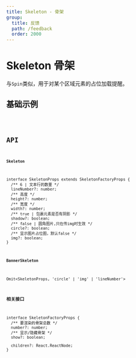 ```yaml
---
title: Skeleton - 骨架
group:
  title: 反馈
  path: /feedback
  order: 2000
---
```


# Skeleton 骨架

与`Spin`类似，用于对某个区域元素的占位加载提醒。

## 基础示例

<code src="./demo.tsx" />

## API

**`Skeleton`**

```tsx | pure
interface SkeletonProps extends SkeletonFactoryProps {
  /** 6 | 文本行的数量 */
  lineNumber?: number;
  /** 高度 */
  height?: number;
  /** 宽度 */
  width?: number;
  /** true | 包裹元素是否有阴影 */
  shadow?: boolean;
  /** false | 圆角图片,只在传img时生效 */
  circle?: boolean;
  /** 显示图片占位图，默认false */
  img?: boolean;
}
```

**`BannerSkeleton`**

```tsx | pure
Omit<SkeletonProps, 'circle' | 'img' | 'lineNumber'>
```

**相关接口**

```tsx | pure
interface SkeletonFactoryProps {
  /** 要渲染的骨架总数 */
  number?: number;
  /** 显示/隐藏骨架 */
  show?: boolean;

  children?: React.ReactNode;
}
```
